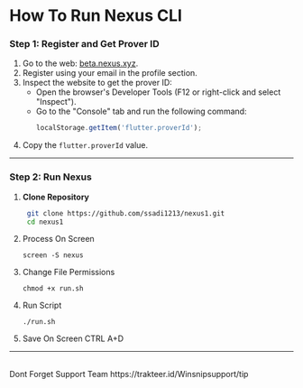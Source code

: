 # How To Run Nexus CLI

### Step 1: Register and Get Prover ID
1. Go to the web: [beta.nexus.xyz](https://beta.nexus.xyz).
2. Register using your email in the profile section.
3. Inspect the website to get the prover ID:
   - Open the browser's Developer Tools (F12 or right-click and select "Inspect").
   - Go to the "Console" tab and run the following command:
     ```javascript
     localStorage.getItem('flutter.proverId');
     ```
4. Copy the `flutter.proverId` value.

---

### Step 2: Run Nexus

1. **Clone Repository**
   ```bash
    git clone https://github.com/ssadi1213/nexus1.git
    cd nexus1

2. Process On Screen
   ```
   screen -S nexus
   ```
3. Change File Permissions
   ```
   chmod +x run.sh
   ```
4. Run Script
   ```
   ./run.sh
   ```
5. Save On Screen
   CTRL A+D
---
<br>
Dont Forget Support Team 
https://trakteer.id/Winsnipsupport/tip
